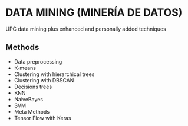 DATA MINING (MINERÍA DE DATOS)
================================
UPC data mining plus enhanced and personally added techniques


## Methods

- Data preprocessing
- K-means
- Clustering with hierarchical trees
- Clustering with DBSCAN
- Decisions trees
- KNN
- NaiveBayes
- SVM
- Meta Methods
- Tensor Flow with Keras
